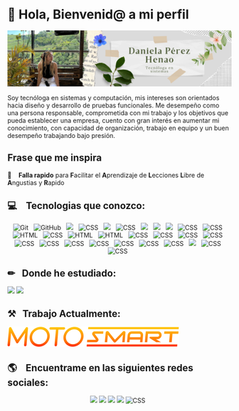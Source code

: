 # 👋 Hola, Bienvenid@ a mi perfil

![header dani](https://github.com/Dperezh02/dperezh02/blob/master/Imagenes/Banner%20Dani.png)

Soy tecnóloga en sistemas y computación, mis intereses son orientados hacia diseño y desarrollo de pruebas funcionales. Me desempeño como una persona responsable, comprometida con mi trabajo y los objetivos que pueda establecer una empresa, cuento con gran interés en aumentar mi conocimiento, con capacidad de organización, trabajo en equipo y un buen desempeño trabajando bajo presión.

## Frase que me inspira 
💬 &nbsp;&nbsp; **Falla rapido** para **F**acilitar el **A**prendizaje de **L**ecciones **L**ibre de **A**ngustias y **R**apido 

## 💻 &nbsp;&nbsp; Tecnologias que conozco:

<p align="center">
  <img src="https://img.shields.io/badge/Git-F05032?style=for-the-badge&logo=git&logoColor=white" alt="Git" />&nbsp;&nbsp;
  <img src="https://img.shields.io/badge/github%20-%23000.svg?&style=for-the-badge&logo=github&logoColor=white" alt="GitHub" />&nbsp;&nbsp;
  <img src="https://img.shields.io/badge/GitLab-330F63?style=for-the-badge&logo=gitlab&logoColor=white" />&nbsp;&nbsp;
  <img src="https://img.shields.io/badge/Bitbucket-0747a6?style=for-the-badge&logo=bitbucket&logoColor=white" alt="CSS" />&nbsp;&nbsp;
  <img src="https://img.shields.io/badge/Trello-0052CC?style=for-the-badge&logo=trello&logoColor=white" />&nbsp;&nbsp;
  <img src="https://img.shields.io/badge/Jira-0052CC?style=for-the-badge&logo=Jira&logoColor=white" alt="CSS" />&nbsp;&nbsp;
  <img src="https://img.shields.io/badge/Postman-FF6C37?style=for-the-badge&logo=Postman&logoColor=white"/>&nbsp;&nbsp;
  <img src="https://img.shields.io/badge/mac%20os-000000?style=for-the-badge&logo=apple&logoColor=white" />&nbsp;&nbsp;
  <img src="https://img.shields.io/badge/Windows-0078D6?style=for-the-badge&logo=windows&logoColor=white" />&nbsp;&nbsp;
  <img src="https://img.shields.io/badge/Android-3DDC84?style=for-the-badge&logo=android&logoColor=white" alt="CSS" />&nbsp;&nbsp;
  <img src="https://img.shields.io/badge/iOS-000000?style=for-the-badge&logo=ios&logoColor=white" alt="CSS" />&nbsp;&nbsp;
  <img src="https://img.shields.io/badge/HTML5-E34F26?style=for-the-badge&logo=html5&logoColor=white" alt="HTML" />&nbsp;&nbsp;
  <img src="https://img.shields.io/badge/CSS3-1572B6?style=for-the-badge&logo=css3&logoColor=white" alt="CSS" />&nbsp;&nbsp;
  <img src="https://img.shields.io/badge/JavaScript-323330?style=for-the-badge&logo=javascript&logoColor=F7DF1E" alt="HTML" />&nbsp;&nbsp;
  <img src="https://img.shields.io/badge/java-%23ED8B00.svg?style=for-the-badge&logo=java&logoColor=white" alt="HTML" />&nbsp;&nbsp;
  <img src="https://img.shields.io/badge/Canva-%2300C4CC.svg?&style=for-the-badge&logo=Canva&logoColor=white" alt="CSS" />&nbsp;&nbsp;
  <img src="https://img.shields.io/badge/Figma-F24E1E?style=for-the-badge&logo=figma&logoColor=white" alt="CSS" />&nbsp;&nbsp;
  <img src="https://img.shields.io/badge/InVision-FF3366?style=for-the-badge&logo=InVision&logoColor=white" alt="CSS" />&nbsp;&nbsp;
  <img src="https://img.shields.io/badge/Google%20Meet-00897B?style=for-the-badge&logo=google-meet&logoColor=white" alt="CSS" />&nbsp;&nbsp;
  <img src="https://img.shields.io/badge/Microsoft_Teams-6264A7?style=for-the-badge&logo=microsoft-teams&logoColor=white" alt="CSS" />&nbsp;&nbsp;
  <img src="https://img.shields.io/badge/Slack-4A154B?style=for-the-badge&logo=slack&logoColor=white" alt="CSS" />&nbsp;&nbsp;
  <img src="https://img.shields.io/badge/Skype-00AFF0?style=for-the-badge&logo=skype&logoColor=white" alt="CSS" />&nbsp;&nbsp;
  <img src="https://img.shields.io/badge/Zoom-2D8CFF?style=for-the-badge&logo=zoom&logoColor=white" alt="CSS" />&nbsp;&nbsp;
  <img src="https://img.shields.io/badge/apache%20netbeans-1B6AC6?style=for-the-badge&logo=apache%20netbeans%20IDE&logoColor=white" alt="CSS" />&nbsp;&nbsp;
  <img src="https://img.shields.io/badge/IntelliJ_IDEA-000000.svg?style=for-the-badge&logo=intellij-idea&logoColor=white" alt="CSS" />&nbsp;&nbsp;
  <img src="https://img.shields.io/badge/sublime_text-%23575757.svg?&style=for-the-badge&logo=sublime-text&logoColor=important" alt="CSS" />&nbsp;&nbsp;
  <img src="https://img.shields.io/badge/Visual_Studio_Code-0078D4?style=for-the-badge&logo=visual%20studio%20code&logoColor=white" />&nbsp;&nbsp;
  <img src="https://img.shields.io/badge/Microsoft_Excel-217346?style=for-the-badge&logo=microsoft-excel&logoColor=white" alt="CSS" />&nbsp;&nbsp;
  <img src="https://img.shields.io/badge/Microsoft_Word-2B579A?style=for-the-badge&logo=microsoft-word&logoColor=white" alt="CSS" />&nbsp;&nbsp;
  
  

## ✏ &nbsp;&nbsp;Donde he estudiado:

<img src="https://img.shields.io/badge/Platzi-98CA3F?style=for-the-badge&logo=platzi&logoColor=white" />
<img src="https://img.shields.io/badge/Udemy-A100FF?style=for-the-badge&logo=Udemy&logoColor=white" />

</p>

## ⚒️ &nbsp;&nbsp;Trabajo Actualmente:

<a href="https://motosmart.co/nosotros/"><img src="https://github.com/jackmaf/jackmaf/blob/master/Imagenes/motosmart.png" /></a>

## 🌎 &nbsp;&nbsp; Encuentrame en las siguientes redes sociales:

<p align="center">
  <a href="mailto:hpd2316@gmail.com"><img src="https://img.shields.io/badge/Gmail-D14836?style=for-the-badge&logo=gmail&logoColor=white" /></a>
  <a href="https://www.linkedin.com/in/daniela-p%C3%A9rez-henao-497900215/"><img src="https://img.shields.io/badge/LinkedIn-0077B5?style=for-the-badge&logo=linkedin&logoColor=white" /></a>
  <a href="https://www.instagram.com/023_dp/"><img src="https://img.shields.io/badge/Instagram-E4405F?style=for-the-badge&logo=instagram&logoColor=white" /></a>
  <a href="https://wa.me/573133278622?text=Hola%20Daniela"><img src="https://img.shields.io/badge/WhatsApp-25D366?style=for-the-badge&logo=whatsapp&logoColor=white" /></a>
    <img src="https://img.shields.io/badge/Skype-00AFF0?style=for-the-badge&logo=skype&logoColor=white" alt="CSS" />&nbsp;&nbsp;
</p>